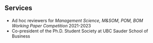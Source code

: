 <h2 id="services" style="margin: 2px 0px 20px;">Services</h2>

<ul style="margin:0 0 5px;">
  <li><autocolor>Ad hoc reviewers for <em>Management Science, M&SOM, POM, BOM Working Paper Competition</em> 2021-2023</autocolor></li>
  <li><autocolor>Co-president of the Ph.D. Student Society at UBC Sauder School of Business</autocolor></li>
</ul>

